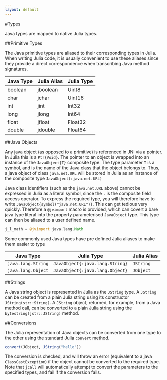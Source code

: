 ```yaml
---
layout: default
---
```


#Types

Java types are mapped to native Julia types.

##Primitive Types

The Java primitive types are aliased to their corresponding types in Julia. When writing Julia code, it is usually convenient to use these aliases since they provide a direct correspondence when transcribing Java method signatures.

| Java Type        | Julia Alias           | Julia Type  |
| ------------- |-------------| -----|
| boolean      | jboolean | Uint8 |
| char      | jchar      |  Uint16  |
| int | jint      |    Int32 |
| long | jlong      |    Int64 |
| float | jfloat      |    Float32 |
| double | jdouble      |    Float64 |

##Java Objects

Any java object (as opposed to a primitive) is referenced in JNI via a pointer. In Julia this is a `Ptr{Void}`. The pointer to an object is wrapped into an instance of the `JavaObject{T}` composite type. The type parameter `T` is a symbol, and is the name of the Java class that the object belongs to. Thus, a java object of class `java.net.URL` will be stored in Julia as an instance of the composite type `JavaObject(:java.net.URL)` 

Java class identifiers (such as the `java.net.URL` above) cannot be expressed in Julia as a literal symbol, since the `.` is the composite field access operator. To express the required type, you will therefore have to write `JavaObject{symbol("java.net.URL")}`. This can get tedious very quickly. Therefore a `@jvimport` macro is provided, which can covert a bare java type literal into the property parameterised `JavaObject` type. This type can then be aliased to a user defined name.

```julia
j_l_math = @jvimport java.lang.Math
```

Some commonly used Java types have pre defined Julia aliases to make them easier to type

|Java Type|Julia Type| Julia Alias|
| ------- | -------- | ---------- |
| `java.lang.String` | `JavaObject{:java.lang.String}` | `JString` |
| `java.lang.Object` | `JavaObject{:java.lang.Object}` | `JObject` |

##Strings

A Java string object is represented in Julia as the `JString` type. A `JString` can be created from a plain Julia string using its constructor `JString(str::String)`. A `JString` object, returned, for example, from a Java method call, can be converted to a plain Julia string using the `bytestring(jstr::JString)` method. 

##Conversions

The Julia representation of Java objects can be converted from one type to the other using the standard Julia `convert` method. 

```julia
convert(JObject, JString("hello"))
```

The conversion is checked, and will throw an error (equivalent to a java `ClassCastException`) if the object cannot be converted to the required type. Note that `jcall` will automatically attempt to convert the parameters to the specified types, and fail if the conversion fails. 

